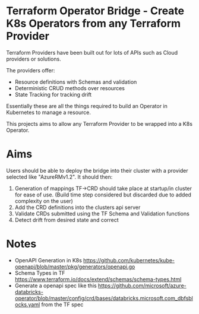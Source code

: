 # Terraform Operator Bridge - Create K8s Operators from any Terraform Provider

Terraform Providers have been built out for lots of APIs such as Cloud providers or solutions. 

The providers offer: 
- Resource definitions with Schemas and validation
- Deterministic CRUD methods over resources
- State Tracking for tracking drift

Essentially these are all the things required to build an Operator in Kubernetes to manage a resource. 

This projects aims to allow any Terraform Provider to be wrapped into a K8s Operator. 

# Aims

Users should be able to deploy the bridge into their cluster with a provider selected like "AzureRMv1.2". It should then:

1. Generation of mappings TF->CRD should take place at startup/in cluster for ease of use. (Build time step considered but discarded due to added complexity on the user)
1. Add the CRD definitions into the clusters api server
2. Validate CRDs submitted using the TF Schema and Validation functions
3. Detect drift from desired state and correct


# Notes

- OpenAPI Generation in K8s https://github.com/kubernetes/kube-openapi/blob/master/pkg/generators/openapi.go
- Schema Types in TF https://www.terraform.io/docs/extend/schemas/schema-types.html
- Generate a openapi spec like this https://github.com/microsoft/azure-databricks-operator/blob/master/config/crd/bases/databricks.microsoft.com_dbfsblocks.yaml from the TF spec

